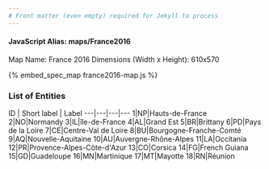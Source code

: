 ```yaml
---
# Front matter (even empty) required for Jekyll to process
---
```


#### JavaScript Alias: maps/France2016

Map Name: France 2016 
Dimensions (Width x Height): 610x570



{% embed_spec_map france2016-map.js %}

### List of Entities

ID | Short label | Label
---|---|---|---
1|NP|Hauts-de-France
2|NO|Normandy
3|IL|île-de-France
4|AL|Grand Est
5|BR|Brittany
6|PD|Pays de la Loire
7|CE|Centre-Val de Loire
8|BU|Bourgogne-Franche-Comté
9|AQ|Nouvelle-Aquitaine
10|AU|Auvergne-Rhône-Alpes
11|LA|Occitania
12|PR|Provence-Alpes-Côte-d'Azur
13|CO|Corsica
14|FG|French Guiana
15|GD|Guadeloupe
16|MN|Martinique
17|MT|Mayotte
18|RN|Réunion